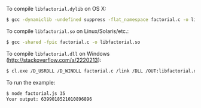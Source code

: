 To compile `libfactorial.dylib` on OS X:

``` bash
$ gcc -dynamiclib -undefined suppress -flat_namespace factorial.c -o libfactorial.dylib
```

To compile `libfactorial.so` on Linux/Solaris/etc.:

``` bash
$ gcc -shared -fpic factorial.c -o libfactorial.so
```

To compile `libfactorial.dll` on Windows (http://stackoverflow.com/a/2220213):

``` bash
$ cl.exe /D_USRDLL /D_WINDLL factorial.c /link /DLL /OUT:libfactorial.dll
```

To run the example:

``` bash
$ node factorial.js 35
Your output: 6399018521010896896
```
